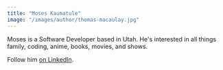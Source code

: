 ```yaml
---
title: "Moses Kaumatule"
image: "/images/author/thomas-macaulay.jpg"
---
```

Moses is a Software Developer based in Utah. He's interested in all things family, coding, anime, books, movies, and shows. 

Follow him [on LinkedIn](https://www.linkedin.com/in/moses-kaumatule-5b4ba811a/).